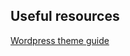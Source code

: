## Useful resources

[Wordpress theme guide](https://www.taniarascia.com/developing-a-wordpress-theme-from-scratch/)